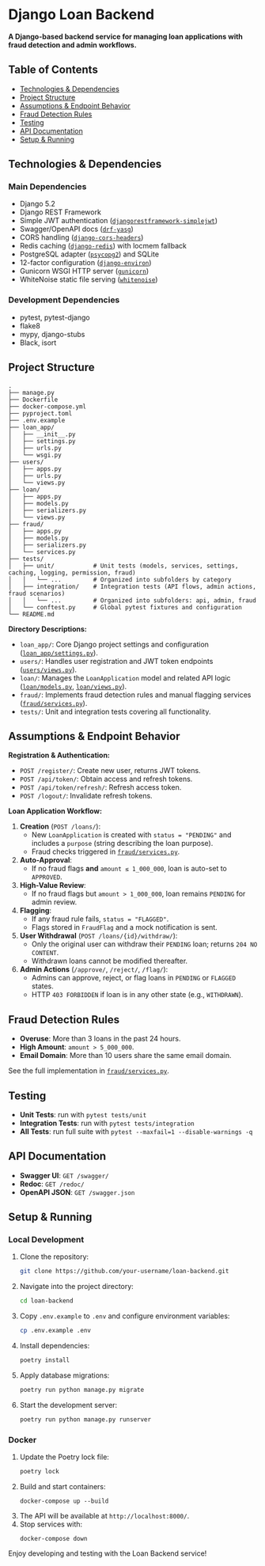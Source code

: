# Django Loan Backend

**A Django-based backend service for managing loan applications with fraud detection and admin workflows.**

## Table of Contents
- [Technologies & Dependencies](#technologies--dependencies)
- [Project Structure](#project-structure)
- [Assumptions & Endpoint Behavior](#assumptions--endpoint-behavior)
- [Fraud Detection Rules](#fraud-detection-rules)
- [Testing](#testing)
- [API Documentation](#api-documentation)
- [Setup & Running](#setup--running)

## Technologies & Dependencies

### Main Dependencies
- Django 5.2
- Django REST Framework
- Simple JWT authentication ([`djangorestframework-simplejwt`](https://pypi.org/project/djangorestframework-simplejwt/))
- Swagger/OpenAPI docs ([`drf-yasg`](https://pypi.org/project/drf-yasg/))
- CORS handling ([`django-cors-headers`](https://pypi.org/project/django-cors-headers/))
- Redis caching ([`django-redis`](https://pypi.org/project/django-redis/)) with locmem fallback
- PostgreSQL adapter ([`psycopg2`](https://pypi.org/project/psycopg2/)) and SQLite
- 12-factor configuration ([`django-environ`](https://pypi.org/project/django-environ/))
- Gunicorn WSGI HTTP server ([`gunicorn`](https://pypi.org/project/gunicorn/))  
- WhiteNoise static file serving ([`whitenoise`](https://pypi.org/project/whitenoise/))

### Development Dependencies
- pytest, pytest-django
- flake8
- mypy, django-stubs
- Black, isort

## Project Structure

```
.
├── manage.py
├── Dockerfile
├── docker-compose.yml
├── pyproject.toml
├── .env.example
├── loan_app/
│   ├── __init__.py
│   ├── settings.py
│   ├── urls.py
│   └── wsgi.py
├── users/
│   ├── apps.py
│   ├── urls.py
│   └── views.py
├── loan/
│   ├── apps.py
│   ├── models.py
│   ├── serializers.py
│   └── views.py
├── fraud/
│   ├── apps.py
│   ├── models.py
│   ├── serializers.py
│   └── services.py
├── tests/
│   ├── unit/           # Unit tests (models, services, settings, caching, logging, permission, fraud)
│   │   └── ...         # Organized into subfolders by category
│   ├── integration/    # Integration tests (API flows, admin actions, fraud scenarios)
│   │   └── ...         # Organized into subfolders: api, admin, fraud
│   └── conftest.py     # Global pytest fixtures and configuration
└── README.md
```

**Directory Descriptions:**
- `loan_app/`: Core Django project settings and configuration ([`loan_app/settings.py`](loan_app/settings.py:18)).
- `users/`: Handles user registration and JWT token endpoints ([`users/views.py`](users/views.py:1)).
- `loan/`: Manages the `LoanApplication` model and related API logic ([`loan/models.py`](loan/models.py:10), [`loan/views.py`](loan/views.py:173)).
- `fraud/`: Implements fraud detection rules and manual flagging services ([`fraud/services.py`](fraud/services.py:26)).
- `tests/`: Unit and integration tests covering all functionality.

## Assumptions & Endpoint Behavior

**Registration & Authentication:**
- `POST /register/`: Create new user, returns JWT tokens.
- `POST /api/token/`: Obtain access and refresh tokens.
- `POST /api/token/refresh/`: Refresh access token.
- `POST /logout/`: Invalidate refresh tokens.

**Loan Application Workflow:**
1. **Creation** (`POST /loans/`):
    - New `LoanApplication` is created with `status = "PENDING"` and includes a `purpose` (string describing the loan purpose).
    - Fraud checks triggered in [`fraud/services.py`](fraud/services.py:26).
2. **Auto-Approval**:  
   - If no fraud flags **and** `amount ≤ 1_000_000`, loan is auto-set to `APPROVED`.  
3. **High-Value Review**:  
   - If no fraud flags but `amount > 1_000_000`, loan remains `PENDING` for admin review.  
4. **Flagging**:  
   - If any fraud rule fails, `status = "FLAGGED"`.  
   - Flags stored in `FraudFlag` and a mock notification is sent.  
5. **User Withdrawal** (`POST /loans/{id}/withdraw/`):  
   - Only the original user can withdraw their `PENDING` loan; returns `204 NO CONTENT`.  
   - Withdrawn loans cannot be modified thereafter.  
6. **Admin Actions** (`/approve/`, `/reject/`, `/flag/`):  
   - Admins can approve, reject, or flag loans in `PENDING` or `FLAGGED` states.  
   - HTTP `403 FORBIDDEN` if loan is in any other state (e.g., `WITHDRAWN`).

## Fraud Detection Rules
- **Overuse**: More than 3 loans in the past 24 hours.  
- **High Amount**: `amount > 5_000_000`.  
- **Email Domain**: More than 10 users share the same email domain.  

See the full implementation in [`fraud/services.py`](fraud/services.py:26).

## Testing
- **Unit Tests**: run with `pytest tests/unit`
- **Integration Tests**: run with `pytest tests/integration`
- **All Tests**: run full suite with `pytest --maxfail=1 --disable-warnings -q`

## API Documentation
- **Swagger UI**: `GET /swagger/`  
- **Redoc**: `GET /redoc/`  
- **OpenAPI JSON**: `GET /swagger.json`

## Setup & Running

### Local Development
1. Clone the repository:
   ```bash
   git clone https://github.com/your-username/loan-backend.git
   ```
2. Navigate into the project directory:
   ```bash
   cd loan-backend
   ```
3. Copy `.env.example` to `.env` and configure environment variables:
   ```bash
   cp .env.example .env
   ```
4. Install dependencies:
   ```bash
   poetry install
   ```
5. Apply database migrations:
   ```bash
   poetry run python manage.py migrate
   ```
6. Start the development server:
   ```bash
   poetry run python manage.py runserver
   ```

### Docker
1. Update the Poetry lock file:  
   ```bash
   poetry lock
   ```  
2. Build and start containers:
   ```
   docker-compose up --build
   ```  
3. The API will be available at `http://localhost:8000/`.
4. Stop services with:
   ```
   docker-compose down
   ```

Enjoy developing and testing with the Loan Backend service!
